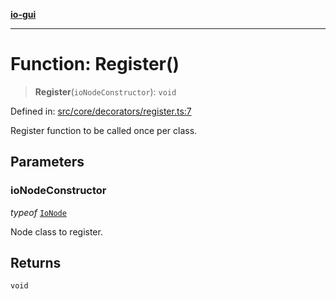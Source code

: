 [**io-gui**](../README.md)

***

# Function: Register()

> **Register**(`ioNodeConstructor`): `void`

Defined in: [src/core/decorators/register.ts:7](https://github.com/io-gui/io/blob/main/src/core/decorators/register.ts#L7)

Register function to be called once per class.

## Parameters

### ioNodeConstructor

*typeof* [`IoNode`](../classes/IoNode.md)

Node class to register.

## Returns

`void`
